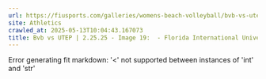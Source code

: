 ```yaml
---
url: https://fiusports.com/galleries/womens-beach-volleyball/bvb-vs-utep-2-25-25/image-19/356/62699
site: Athletics
crawled_at: 2025-05-13T10:04:43.167073
title: Bvb vs UTEP | 2.25.25 - Image 19:  - Florida International University
---
```


Error generating fit markdown: '<' not supported between instances of 'int' and 'str'